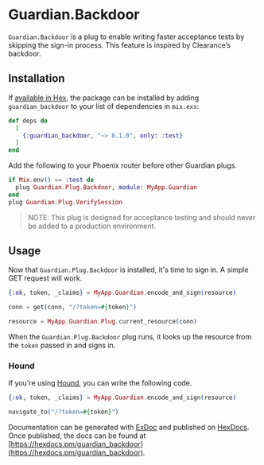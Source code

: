 # Guardian.Backdoor

`Guardian.Backdoor` is a plug to enable writing faster acceptance tests by skipping the sign-in process. This feature is inspired by Clearance’s backdoor.

## Installation

If [available in Hex](https://hex.pm/docs/publish), the package can be installed
by adding `guardian_backdoor` to your list of dependencies in `mix.exs`:

```elixir
def deps do
  [
    {:guardian_backdoor, "~> 0.1.0", only: :test}
  ]
end
```

Add the following to your Phoenix router before other Guardian plugs.

  ```elixir
  if Mix.env() == :test do
    plug Guardian.Plug.Backdoor, module: MyApp.Guardian
  end
  plug Guardian.Plug.VerifySession
  ```

  > NOTE: This plug is designed for acceptance testing and should never be added
  to a production environment.

  ## Usage

  Now that `Guardian.Plug.Backdoor` is installed, it's time to sign in. A simple GET request will work.

  ```elixir
  {:ok, token, _claims} = MyApp.Guardian.encode_and_sign(resource)

  conn = get(conn, "/?token=#{token}")

  resource = MyApp.Guardian.Plug.current_resource(conn)
  ```

  When the `Guardian.Plug.Backdoor` plug runs, it looks up the resource from the `token` passed in and signs in.

  ### Hound

  If you're using [Hound](https://github.com/HashNuke/hound), you can write the following code.

  ```elixir
  {:ok, token, _claims} = MyApp.Guardian.encode_and_sign(resource)

  navigate_to("/?token=#{token}")
  ```

Documentation can be generated with [ExDoc](https://github.com/elixir-lang/ex_doc)
and published on [HexDocs](https://hexdocs.pm). Once published, the docs can
be found at [https://hexdocs.pm/guardian_backdoor](https://hexdocs.pm/guardian_backdoor).
